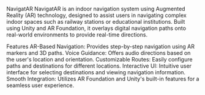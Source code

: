 NavigatAR
NavigatAR is an indoor navigation system using Augmented Reality (AR) technology, designed to assist users in navigating complex indoor spaces such as railway stations or educational institutions. Built using Unity and AR Foundation, it overlays digital navigation paths onto real-world environments to provide real-time directions.

Features
AR-Based Navigation: Provides step-by-step navigation using AR markers and 3D paths.
Voice Guidance: Offers audio directions based on the user's location and orientation.
Customizable Routes: Easily configure paths and destinations for different locations.
Interactive UI: Intuitive user interface for selecting destinations and viewing navigation information.
Smooth Integration: Utilizes AR Foundation and Unity's built-in features for a seamless user experience.
